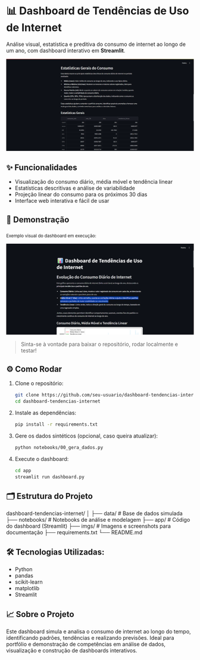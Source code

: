 # 📊 Dashboard de Tendências de Uso de Internet

Análise visual, estatística e preditiva do consumo de internet ao longo de um ano, com dashboard interativo em **Streamlit**.

![Demo do dashboard](./imgs/p3.png)

## ✨ Funcionalidades

- Visualização do consumo diário, média móvel e tendência linear
- Estatísticas descritivas e análise de variabilidade
- Projeção linear do consumo para os próximos 30 dias
- Interface web interativa e fácil de usar

## 🚀 Demonstração

<sub>Exemplo visual do dashboard em execução:</sub>

![Screenshot do Dashboard](./imgs/p1.png)

> Sinta-se à vontade para baixar o repositório, rodar localmente e testar!

## ⚙️ Como Rodar

1. Clone o repositório:
   ```bash
   git clone https://github.com/seu-usuario/dashboard-tendencias-internet.git
   cd dashboard-tendencias-internet
   ```
2. Instale as dependências:
   ```bash
   pip install -r requirements.txt
   ```
3. Gere os dados sintéticos (opcional, caso queira atualizar):
   ```bash
   python notebooks/00_gera_dados.py
   ```
4. Execute o dashboard:
   ```bash
   cd app
   streamlit run dashboard.py
   ```

## 🗂️ Estrutura do Projeto
dashboard-tendencias-internet/
│
├── data/            # Base de dados simulada
├── notebooks/       # Notebooks de análise e modelagem
├── app/             # Código do dashboard (Streamlit)
├── imgs/            # Imagens e screenshots para documentação
├── requirements.txt
└── README.md

## 🛠️ Tecnologias Utilizadas:
- Python
- pandas
- scikit-learn
- matplotlib
- Streamlit

## 📈 Sobre o Projeto
Este dashboard simula e analisa o consumo de internet ao longo do tempo, identificando padrões, tendências e realizando previsões. Ideal para portfólio e demonstração de competências em análise de dados, visualização e construção de dashboards interativos.

